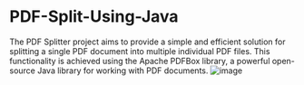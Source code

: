 # PDF-Split-Using-Java
The PDF Splitter project aims to provide a simple and efficient solution for splitting a single PDF document into multiple individual PDF files. This functionality is achieved using the Apache PDFBox library, a powerful open-source Java library for working with PDF documents.
![image](https://github.com/Meenu00615/PDF-Split-Using-Java/assets/149779716/700fd834-8c76-4d75-98a8-e55853698c89)
